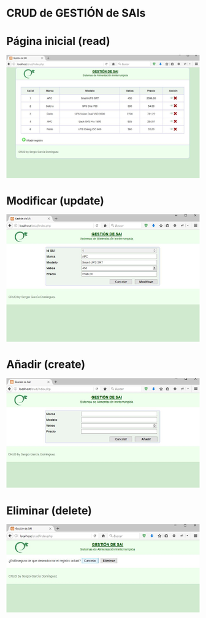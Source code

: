 # CRUD de GESTIÓN de SAIs

# Página inicial (read)

<img src="capturas/principal.jpg" />

# Modificar (update)

<img src="capturas/modificar.jpg" />

# Añadir (create)

<img src="capturas/anadir.jpg" />

# Eliminar (delete)

<img src="capturas/eliminar.jpg" />
